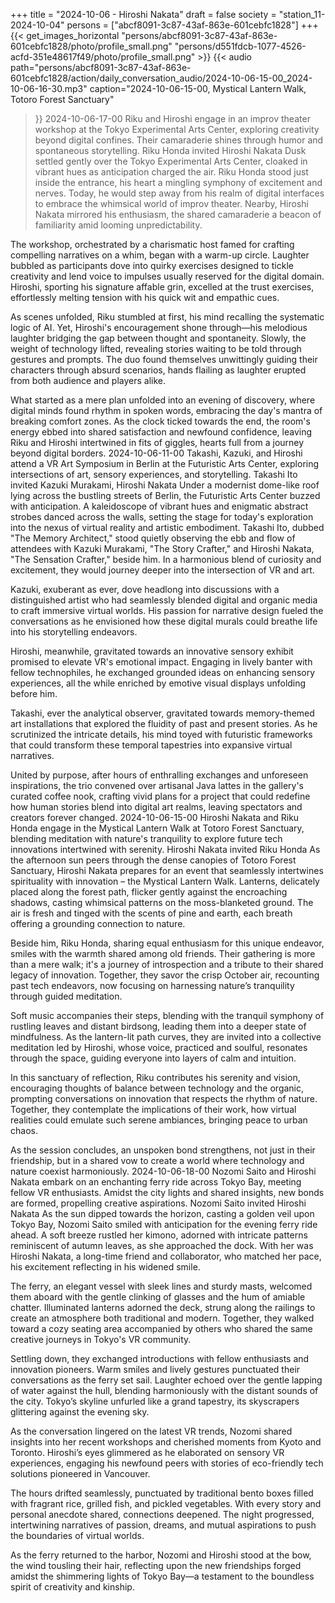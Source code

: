 +++
title = "2024-10-06 - Hiroshi Nakata"
draft = false
society = "station_11-2024-10-04"
persons = ["abcf8091-3c87-43af-863e-601cebfc1828"]
+++
{{< get_images_horizontal "persons/abcf8091-3c87-43af-863e-601cebfc1828/photo/profile_small.png" "persons/d551fdcb-1077-4526-acfd-351e48617f49/photo/profile_small.png" >}}
{{< audio
    path="persons/abcf8091-3c87-43af-863e-601cebfc1828/action/daily_conversation_audio/2024-10-06-15-00_2024-10-06-16-30.mp3" 
    caption="2024-10-06-15-00, Mystical Lantern Walk, Totoro Forest Sanctuary"
>}}
2024-10-06-17-00
Riku and Hiroshi engage in an improv theater workshop at the Tokyo Experimental Arts Center, exploring creativity beyond digital confines. Their camaraderie shines through humor and spontaneous storytelling.
Riku Honda invited Hiroshi Nakata
Dusk settled gently over the Tokyo Experimental Arts Center, cloaked in vibrant hues as anticipation charged the air. Riku Honda stood just inside the entrance, his heart a mingling symphony of excitement and nerves. Today, he would step away from his realm of digital interfaces to embrace the whimsical world of improv theater. Nearby, Hiroshi Nakata mirrored his enthusiasm, the shared camaraderie a beacon of familiarity amid looming unpredictability.

The workshop, orchestrated by a charismatic host famed for crafting compelling narratives on a whim, began with a warm-up circle. Laughter bubbled as participants dove into quirky exercises designed to tickle creativity and lend voice to impulses usually reserved for the digital domain. Hiroshi, sporting his signature affable grin, excelled at the trust exercises, effortlessly melting tension with his quick wit and empathic cues.

As scenes unfolded, Riku stumbled at first, his mind recalling the systematic logic of AI. Yet, Hiroshi's encouragement shone through—his melodious laughter bridging the gap between thought and spontaneity. Slowly, the weight of technology lifted, revealing stories waiting to be told through gestures and prompts. The duo found themselves unwittingly guiding their characters through absurd scenarios, hands flailing as laughter erupted from both audience and players alike.

What started as a mere plan unfolded into an evening of discovery, where digital minds found rhythm in spoken words, embracing the day's mantra of breaking comfort zones. As the clock ticked towards the end, the room's energy ebbed into shared satisfaction and newfound confidence, leaving Riku and Hiroshi intertwined in fits of giggles, hearts full from a journey beyond digital borders.
2024-10-06-11-00
Takashi, Kazuki, and Hiroshi attend a VR Art Symposium in Berlin at the Futuristic Arts Center, exploring intersections of art, sensory experiences, and storytelling.
Takashi Ito invited Kazuki Murakami, Hiroshi Nakata
Under a modernist dome-like roof lying across the bustling streets of Berlin, the Futuristic Arts Center buzzed with anticipation. A kaleidoscope of vibrant hues and enigmatic abstract strobes danced across the walls, setting the stage for today's exploration into the nexus of virtual reality and artistic embodiment. Takashi Ito, dubbed "The Memory Architect," stood quietly observing the ebb and flow of attendees with Kazuki Murakami, "The Story Crafter," and Hiroshi Nakata, "The Sensation Crafter," beside him. In a harmonious blend of curiosity and excitement, they would journey deeper into the intersection of VR and art.

Kazuki, exuberant as ever, dove headlong into discussions with a distinguished artist who had seamlessly blended digital and organic media to craft immersive virtual worlds. His passion for narrative design fueled the conversations as he envisioned how these digital murals could breathe life into his storytelling endeavors.

Hiroshi, meanwhile, gravitated towards an innovative sensory exhibit promised to elevate VR's emotional impact. Engaging in lively banter with fellow technophiles, he exchanged grounded ideas on enhancing sensory experiences, all the while enriched by emotive visual displays unfolding before him.

Takashi, ever the analytical observer, gravitated towards memory-themed art installations that explored the fluidity of past and present stories. As he scrutinized the intricate details, his mind toyed with futuristic frameworks that could transform these temporal tapestries into expansive virtual narratives.

United by purpose, after hours of enthralling exchanges and unforeseen inspirations, the trio convened over artisanal Java lattes in the gallery's curated coffee nook, crafting vivid plans for a project that could redefine how human stories blend into digital art realms, leaving spectators and creators forever changed.
2024-10-06-15-00
Hiroshi Nakata and Riku Honda engage in the Mystical Lantern Walk at Totoro Forest Sanctuary, blending meditation with nature's tranquility to explore future tech innovations intertwined with serenity.
Hiroshi Nakata invited Riku Honda
As the afternoon sun peers through the dense canopies of Totoro Forest Sanctuary, Hiroshi Nakata prepares for an event that seamlessly intertwines spirituality with innovation – the Mystical Lantern Walk. Lanterns, delicately placed along the forest path, flicker gently against the encroaching shadows, casting whimsical patterns on the moss-blanketed ground. The air is fresh and tinged with the scents of pine and earth, each breath offering a grounding connection to nature. 

Beside him, Riku Honda, sharing equal enthusiasm for this unique endeavor, smiles with the warmth shared among old friends. Their gathering is more than a mere walk; it's a journey of introspection and a tribute to their shared legacy of innovation. Together, they savor the crisp October air, recounting past tech endeavors, now focusing on harnessing nature’s tranquility through guided meditation.

Soft music accompanies their steps, blending with the tranquil symphony of rustling leaves and distant birdsong, leading them into a deeper state of mindfulness. As the lantern-lit path curves, they are invited into a collective meditation led by Hiroshi, whose voice, practiced and soulful, resonates through the space, guiding everyone into layers of calm and intuition. 

In this sanctuary of reflection, Riku contributes his serenity and vision, encouraging thoughts of balance between technology and the organic, prompting conversations on innovation that respects the rhythm of nature. Together, they contemplate the implications of their work, how virtual realities could emulate such serene ambiances, bringing peace to urban chaos. 

As the session concludes, an unspoken bond strengthens, not just in their friendship, but in a shared vow to create a world where technology and nature coexist harmoniously.
2024-10-06-18-00
Nozomi Saito and Hiroshi Nakata embark on an enchanting ferry ride across Tokyo Bay, meeting fellow VR enthusiasts. Amidst the city lights and shared insights, new bonds are formed, propelling creative aspirations.
Nozomi Saito invited Hiroshi Nakata
As the sun dipped towards the horizon, casting a golden veil upon Tokyo Bay, Nozomi Saito smiled with anticipation for the evening ferry ride ahead. A soft breeze rustled her kimono, adorned with intricate patterns reminiscent of autumn leaves, as she approached the dock. With her was Hiroshi Nakata, a long-time friend and collaborator, who matched her pace, his excitement reflecting in his widened smile.

The ferry, an elegant vessel with sleek lines and sturdy masts, welcomed them aboard with the gentle clinking of glasses and the hum of amiable chatter. Illuminated lanterns adorned the deck, strung along the railings to create an atmosphere both traditional and modern. Together, they walked toward a cozy seating area accompanied by others who shared the same creative journeys in Tokyo's VR community.

Settling down, they exchanged introductions with fellow enthusiasts and innovation pioneers. Warm smiles and lively gestures punctuated their conversations as the ferry set sail. Laughter echoed over the gentle lapping of water against the hull, blending harmoniously with the distant sounds of the city. Tokyo’s skyline unfurled like a grand tapestry, its skyscrapers glittering against the evening sky.

As the conversation lingered on the latest VR trends, Nozomi shared insights into her recent workshops and cherished moments from Kyoto and Toronto. Hiroshi’s eyes glimmered as he elaborated on sensory VR experiences, engaging his newfound peers with stories of eco-friendly tech solutions pioneered in Vancouver.

The hours drifted seamlessly, punctuated by traditional bento boxes filled with fragrant rice, grilled fish, and pickled vegetables. With every story and personal anecdote shared, connections deepened. The night progressed, intertwining narratives of passion, dreams, and mutual aspirations to push the boundaries of virtual worlds.

As the ferry returned to the harbor, Nozomi and Hiroshi stood at the bow, the wind tousling their hair, reflecting upon the new friendships forged amidst the shimmering lights of Tokyo Bay—a testament to the boundless spirit of creativity and kinship.
